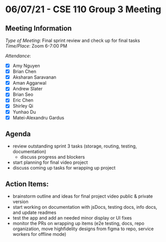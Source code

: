 # 06/07/21 - CSE 110 Group 3 Meeting

## Meeting Information

*Type of Meeting*: Final sprint review and check up for final tasks   
*Time/Place*: Zoom 6-7:00 PM

*Attendance*:
- [X] Amy Nguyen
- [X] Brian Chen
- [X] Aksharan Saravanan
- [X] Aman Aggarwal
- [X] Andrew Slater
- [X] Brian Seo
- [X] Eric Chen
- [X] Shirley Qi
- [X] Yunhao Du
- [X] Matei-Alexandru Gardus

## Agenda

- review outstanding sprint 3 tasks (storage, routing, testing, documentation)
  - discuss progress and blockers
- start planning for final video project
- discuss coming up tasks for wrapping up project


## Action Items:
- brainstorm outline and ideas for final project video public & private version
- start working on documentation with jsDocs, testing docs, info docs, and update readmes
- test the app and add an needed minor display or UI fixes
- monitor the PRs on wrapping up items (e2e testing, docs, repo organization, move highfidelity designs from figma to repo, service workers for offline mode)
